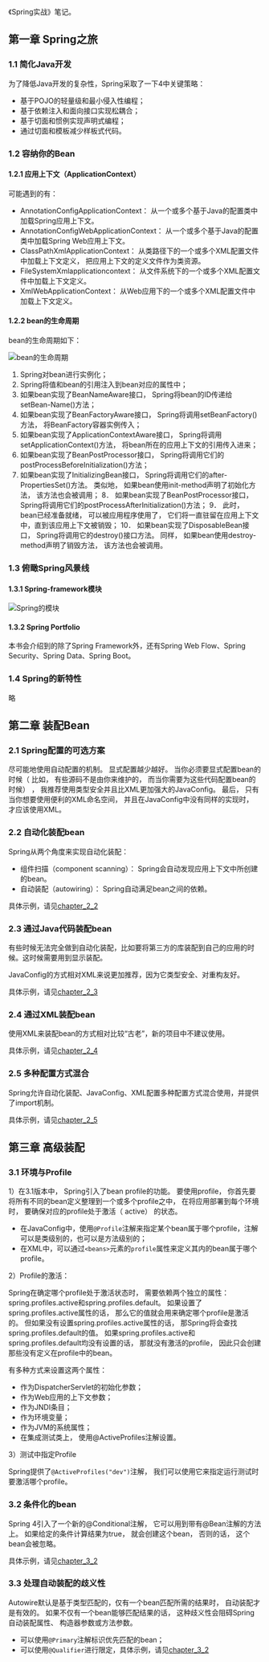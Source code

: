 《Spring实战》笔记。

## 第一章 Spring之旅
### 1.1 简化Java开发

为了降低Java开发的复杂性，Spring采取了一下4中关键策略：

  * 基于POJO的轻量级和最小侵入性编程；
  * 基于依赖注入和面向接口实现松耦合；
  * 基于切面和惯例实现声明式编程；
  * 通过切面和模板减少样板式代码。

### 1.2 容纳你的Bean
#### 1.2.1 应用上下文（ApplicationContext）

可能遇到的有：

  * AnnotationConfigApplicationContext： 从一个或多个基于Java的配置类中加载Spring应用上下文。
  * AnnotationConfigWebApplicationContext： 从一个或多个基于Java的配置类中加载Spring Web应用上下文。
  * ClassPathXmlApplicationContext： 从类路径下的一个或多个XML配置文件中加载上下文定义， 把应用上下文的定义文件作为类资源。
  * FileSystemXmlapplicationcontext： 从文件系统下的一个或多个XML配置文件中加载上下文定义。
  * XmlWebApplicationContext： 从Web应用下的一个或多个XML配置文件中加载上下文定义。

#### 1.2.2 bean的生命周期

bean的生命周期如下：

![bean的生命周期](docs/images/bean-lifecycle.png)

1. Spring对bean进行实例化；
2. Spring将值和bean的引用注入到bean对应的属性中；
3. 如果bean实现了BeanNameAware接口， Spring将bean的ID传递给setBean-Name()方法；
4. 如果bean实现了BeanFactoryAware接口， Spring将调用setBeanFactory()方法， 将BeanFactory容器实例传入；
5. 如果bean实现了ApplicationContextAware接口， Spring将调用setApplicationContext()方法， 将bean所在的应用上下文的引用传入进来；
6. 如果bean实现了BeanPostProcessor接口， Spring将调用它们的postProcessBeforeInitialization()方法；
7. 如果bean实现了InitializingBean接口， Spring将调用它们的after-PropertiesSet()方法。 类似地， 如果bean使用init-method声明了初始化方法， 该方法也会被调用；
8． 如果bean实现了BeanPostProcessor接口， Spring将调用它们的postProcessAfterInitialization()方法；
9． 此时， bean已经准备就绪， 可以被应用程序使用了， 它们将一直驻留在应用上下文中，直到该应用上下文被销毁；
10． 如果bean实现了DisposableBean接口， Spring将调用它的destroy()接口方法。 同样， 如果bean使用destroy-method声明了销毁方法， 该方法也会被调用。

### 1.3 俯瞰Spring风景线
#### 1.3.1 Spring-framework模块

![Spring的模块](docs/images/spring-modules.png)

#### 1.3.2 Spring Portfolio

本书会介绍到的除了Spring Framework外，还有Spring Web Flow、Spring Security、Spring Data、Spring Boot。

### 1.4 Spring的新特性
略

## 第二章 装配Bean
### 2.1 Spring配置的可选方案

尽可能地使用自动配置的机制。 显式配置越少越好。 当你必须要显式配置bean的时候（ 比如， 有些源码不是由你来维护的， 而当你需要为这些代码配置bean的时候） ， 我推荐使用类型安全并且比XML更加强大的JavaConfig。 最后， 只有当你想要使用便利的XML命名空间， 并且在JavaConfig中没有同样的实现时， 才应该使用XML。

### 2.2 自动化装配bean

Spring从两个角度来实现自动化装配：
  * 组件扫描（component scanning）： Spring会自动发现应用上下文中所创建的bean。
  * 自动装配（autowiring）： Spring自动满足bean之间的依赖。

具体示例，请见[chapter_2_2](chapter_2_2)

### 2.3 通过Java代码装配bean

有些时候无法完全做到自动化装配，比如要将第三方的库装配到自己的应用的时候。这时候需要用到显示装配。

JavaConfig的方式相对XML来说更加推荐，因为它类型安全、对重构友好。

具体示例，请见[chapter_2_3](chapter_2_3)

### 2.4 通过XML装配bean

使用XML来装配bean的方式相对比较“古老”，新的项目中不建议使用。

具体示例，请见[chapter_2_4](chapter_2_4)

### 2.5 多种配置方式混合

Spring允许自动化装配、JavaConfig、XML配置多种配置方式混合使用，并提供了import机制。

具体示例，请见[chapter_2_5](chapter_2_5)

## 第三章 高级装配
### 3.1 环境与Profile
1）在3.1版本中， Spring引入了bean profile的功能。 要使用profile， 你首先要将所有不同的bean定义整理到一个或多个profile之中， 在将应用部署到每个环境时， 要确保对应的profile处于激活（ active） 的状态。

  * 在JavaConfig中，使用`@Profile`注解来指定某个bean属于哪个profile，注解可以是类级别的，也可以是方法级别的；
  * 在XML中，可以通过`<beans>`元素的`profile`属性来定义其内的bean属于哪个profile。

2）Profile的激活：

Spring在确定哪个profile处于激活状态时， 需要依赖两个独立的属性： spring.profiles.active和spring.profiles.default。 如果设置了spring.profiles.active属性的话， 那么它的值就会用来确定哪个profile是激活的。 但如果没有设置spring.profiles.active属性的话， 那Spring将会查找spring.profiles.default的值。 如果spring.profiles.active和spring.profiles.default均没有设置的话， 那就没有激活的profile， 因此只会创建那些没有定义在profile中的bean。

有多种方式来设置这两个属性：
  * 作为DispatcherServlet的初始化参数；
  * 作为Web应用的上下文参数；
  * 作为JNDI条目；
  * 作为环境变量；
  * 作为JVM的系统属性；
  * 在集成测试类上， 使用@ActiveProfiles注解设置。

3）测试中指定Profile

Spring提供了`@ActiveProfiles("dev")`注解， 我们可以使用它来指定运行测试时要激活哪个profile。 

### 3.2 条件化的bean

Spring 4引入了一个新的@Conditional注解， 它可以用到带有@Bean注解的方法上。 如果给定的条件计算结果为true， 就会创建这个bean， 否则的话， 这个bean会被忽略。

具体示例，请见[chapter_3_2](chapter_3_2)

### 3.3 处理自动装配的歧义性

Autowire默认是基于类型匹配的，仅有一个bean匹配所需的结果时， 自动装配才是有效的。 如果不仅有一个bean能够匹配结果的话， 这种歧义性会阻碍Spring自动装配属性、 构造器参数或方法参数。

  * 可以使用`@Primary`注解标识优先匹配的bean；
  * 可以使用`@Qualifier`进行限定，具体示例，请见[chapter_3_2](chapter_3_2)


